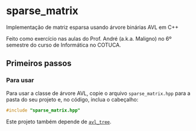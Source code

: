 # sparse_matrix
Implementação de matriz esparsa usando árvore binárias AVL em C++

Feito como exercício nas aulas do Prof. André (a.k.a. Maligno) no 6º semestre do curso de Informática no COTUCA.

## Primeiros passos

### Para usar
Para usar a classe de árvore AVL, copie o arquivo
`sparse_matrix.hpp` para a pasta do seu projeto e, no código, inclua o cabeçalho:
```cpp
#include "sparse_matrix.hpp"
```

Este projeto também depende de [`avl_tree`](https://github.com/GuiBrandt/avl_tree).